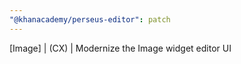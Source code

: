 ```yaml
---
"@khanacademy/perseus-editor": patch
---
```


[Image] | (CX) | Modernize the Image widget editor UI
